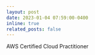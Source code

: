 ```yaml
---
layout: post
date: 2023-01-04 07:59:00-0400
inline: true
related_posts: false
---
```


AWS Certified Cloud Practitioner
